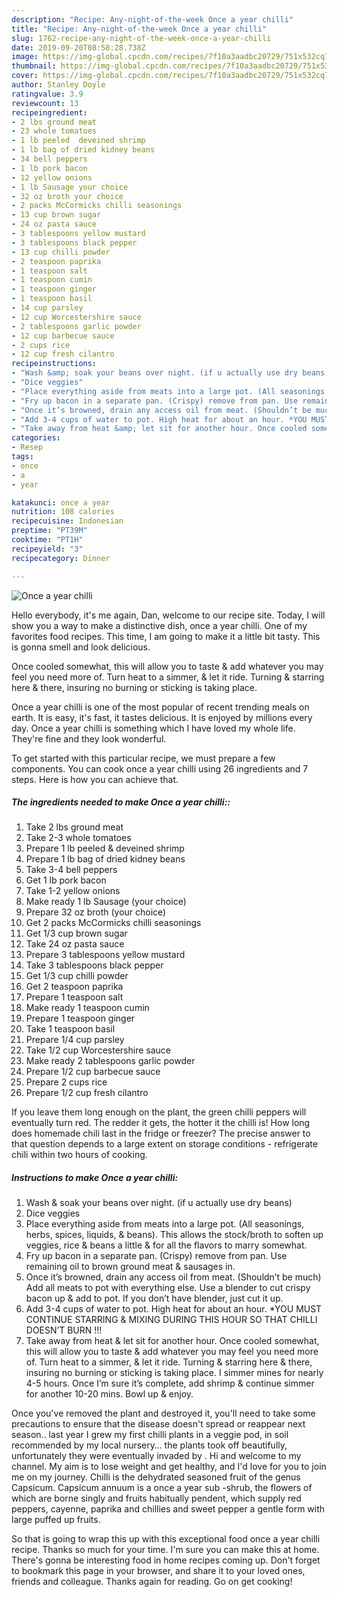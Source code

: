 ```yaml
---
description: "Recipe: Any-night-of-the-week Once a year chilli"
title: "Recipe: Any-night-of-the-week Once a year chilli"
slug: 1762-recipe-any-night-of-the-week-once-a-year-chilli
date: 2019-09-20T08:58:28.738Z
image: https://img-global.cpcdn.com/recipes/7f10a3aadbc20729/751x532cq70/once-a-year-chilli-recipe-main-photo.jpg
thumbnail: https://img-global.cpcdn.com/recipes/7f10a3aadbc20729/751x532cq70/once-a-year-chilli-recipe-main-photo.jpg
cover: https://img-global.cpcdn.com/recipes/7f10a3aadbc20729/751x532cq70/once-a-year-chilli-recipe-main-photo.jpg
author: Stanley Doyle
ratingvalue: 3.9
reviewcount: 13
recipeingredient:
- 2 lbs ground meat
- 23 whole tomatoes
- 1 lb peeled  deveined shrimp
- 1 lb bag of dried kidney beans
- 34 bell peppers
- 1 lb pork bacon
- 12 yellow onions
- 1 lb Sausage your choice
- 32 oz broth your choice
- 2 packs McCormicks chilli seasonings
- 13 cup brown sugar
- 24 oz pasta sauce
- 3 tablespoons yellow mustard
- 3 tablespoons black pepper
- 13 cup chilli powder
- 2 teaspoon paprika
- 1 teaspoon salt
- 1 teaspoon cumin
- 1 teaspoon ginger
- 1 teaspoon basil
- 14 cup parsley
- 12 cup Worcestershire sauce
- 2 tablespoons garlic powder
- 12 cup barbecue sauce
- 2 cups rice
- 12 cup fresh cilantro
recipeinstructions:
- "Wash &amp; soak your beans over night. (if u actually use dry beans)"
- "Dice veggies"
- "Place everything aside from meats into a large pot. (All seasonings, herbs, spices, liquids, &amp; beans). This allows the stock/broth to soften up veggies, rice &amp; beans a little &amp; for all the flavors to marry somewhat."
- "Fry up bacon in a separate pan. (Crispy) remove from pan. Use remaining oil to brown ground meat &amp; sausages in."
- "Once it’s browned, drain any access oil from meat. (Shouldn’t be much) Add all meats to pot with everything else. Use a blender to cut crispy bacon up &amp; add to pot. If you don’t have blender, just cut it up."
- "Add 3-4 cups of water to pot. High heat for about an hour. *YOU MUST CONTINUE STARRING &amp; MIXING DURING THIS HOUR SO THAT CHILLI DOESN’T BURN !!!"
- "Take away from heat &amp; let sit for another hour. Once cooled somewhat, this will allow you to taste &amp; add whatever you may feel you need more of. Turn heat to a simmer, &amp; let it ride. Turning &amp; starring here &amp; there, insuring no burning or sticking is taking place. I simmer mines for nearly 4-5 hours. Once I’m sure it’s complete, add shrimp &amp; continue simmer for another 10-20 mins. Bowl up &amp; enjoy."
categories:
- Resep
tags:
- once
- a
- year

katakunci: once a year
nutrition: 108 calories
recipecuisine: Indonesian
preptime: "PT39M"
cooktime: "PT1H"
recipeyield: "3"
recipecategory: Dinner

---
```



![Once a year chilli](https://img-global.cpcdn.com/recipes/7f10a3aadbc20729/751x532cq70/once-a-year-chilli-recipe-main-photo.jpg)

Hello everybody, it's me again, Dan, welcome to our recipe site. Today, I will show you a way to make a distinctive dish, once a year chilli. One of my favorites food recipes. This time, I am going to make it a little bit tasty. This is gonna smell and look delicious.

Once cooled somewhat, this will allow you to taste &amp; add whatever you may feel you need more of. Turn heat to a simmer, &amp; let it ride. Turning &amp; starring here &amp; there, insuring no burning or sticking is taking place.

Once a year chilli is one of the most popular of recent trending meals on earth. It is easy, it's fast, it tastes delicious. It is enjoyed by millions every day. Once a year chilli is something which I have loved my whole life. They're fine and they look wonderful.


To get started with this particular recipe, we must prepare a few components. You can cook once a year chilli using 26 ingredients and 7 steps. Here is how you can achieve that.

##### The ingredients needed to make Once a year chilli::

1. Take 2 lbs ground meat
1. Take 2-3 whole tomatoes
1. Prepare 1 lb peeled &amp; deveined shrimp
1. Prepare 1 lb bag of dried kidney beans
1. Take 3-4 bell peppers
1. Get 1 lb pork bacon
1. Take 1-2 yellow onions
1. Make ready 1 lb Sausage (your choice)
1. Prepare 32 oz broth (your choice)
1. Get 2 packs McCormicks chilli seasonings
1. Get 1/3 cup brown sugar
1. Take 24 oz pasta sauce
1. Prepare 3 tablespoons yellow mustard
1. Take 3 tablespoons black pepper
1. Get 1/3 cup chilli powder
1. Get 2 teaspoon paprika
1. Prepare 1 teaspoon salt
1. Make ready 1 teaspoon cumin
1. Prepare 1 teaspoon ginger
1. Take 1 teaspoon basil
1. Prepare 1/4 cup parsley
1. Take 1/2 cup Worcestershire sauce
1. Make ready 2 tablespoons garlic powder
1. Prepare 1/2 cup barbecue sauce
1. Prepare 2 cups rice
1. Prepare 1/2 cup fresh cilantro


If you leave them long enough on the plant, the green chilli peppers will eventually turn red. The redder it gets, the hotter it the chilli is! How long does homemade chili last in the fridge or freezer? The precise answer to that question depends to a large extent on storage conditions - refrigerate chili within two hours of cooking. 

##### Instructions to make Once a year chilli:

1. Wash &amp; soak your beans over night. (if u actually use dry beans)
1. Dice veggies
1. Place everything aside from meats into a large pot. (All seasonings, herbs, spices, liquids, &amp; beans). This allows the stock/broth to soften up veggies, rice &amp; beans a little &amp; for all the flavors to marry somewhat.
1. Fry up bacon in a separate pan. (Crispy) remove from pan. Use remaining oil to brown ground meat &amp; sausages in.
1. Once it’s browned, drain any access oil from meat. (Shouldn’t be much) Add all meats to pot with everything else. Use a blender to cut crispy bacon up &amp; add to pot. If you don’t have blender, just cut it up.
1. Add 3-4 cups of water to pot. High heat for about an hour. *YOU MUST CONTINUE STARRING &amp; MIXING DURING THIS HOUR SO THAT CHILLI DOESN’T BURN !!!
1. Take away from heat &amp; let sit for another hour. Once cooled somewhat, this will allow you to taste &amp; add whatever you may feel you need more of. Turn heat to a simmer, &amp; let it ride. Turning &amp; starring here &amp; there, insuring no burning or sticking is taking place. I simmer mines for nearly 4-5 hours. Once I’m sure it’s complete, add shrimp &amp; continue simmer for another 10-20 mins. Bowl up &amp; enjoy.


Once you&#39;ve removed the plant and destroyed it, you&#39;ll need to take some precautions to ensure that the disease doesn&#39;t spread or reappear next season.. last year I grew my first chilli plants in a veggie pod, in soil recommended by my local nursery… the plants took off beautifully, unfortunately they were eventually invaded by . Hi and welcome to my channel. My aim is to lose weight and get healthy, and I&#39;d love for you to join me on my journey. Chilli is the dehydrated seasoned fruit of the genus Capsicum. Capsicum annuum is a once a year sub -shrub, the flowers of which are borne singly and fruits habitually pendent, which supply red peppers, cayenne, paprika and chillies and sweet pepper a gentle form with large puffed up fruits. 

So that is going to wrap this up with this exceptional food once a year chilli recipe. Thanks so much for your time. I'm sure you can make this at home. There's gonna be interesting food in home recipes coming up. Don't forget to bookmark this page in your browser, and share it to your loved ones, friends and colleague. Thanks again for reading. Go on get cooking!
